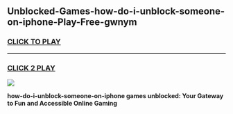 
## Unblocked-Games-how-do-i-unblock-someone-on-iphone-Play-Free-gwnym
<h3>
<a href="https://premium76.site?title=how-do-i-unblock-someone-on-iphone&ref=10A">CLICK TO PLAY</a></h3>
<hr>

<h3>
<a href="https://premium76.site?title=how-do-i-unblock-someone-on-iphone&ref=10A">CLICK 2 PLAY</a>
  
</h3>

<a href="https://premium76.site?title=how-do-i-unblock-someone-on-iphone&ref=10A"><img src="https://clearcache.store/games.png"></a>


**how-do-i-unblock-someone-on-iphone games unblocked: Your Gateway to Fun and Accessible Online Gaming**
